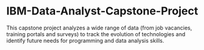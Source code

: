 # IBM-Data-Analyst-Capstone-Project
This capstone project analyzes a wide range of data (from job vacancies, training portals and surveys) to track the evolution of technologies and identify future needs for programming and data analysis skills.
